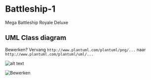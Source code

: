 # Battleship-1
Mega Battleship Royale Deluxe

## UML Class diagram
Bewerken? Vervang ``http://www.plantuml.com/plantuml/png/...`` naar ``http://www.plantuml.com/plantuml/uml/...``

![alt text](http://www.plantuml.com/plantuml/png/fPFVYzD04CVVzwyOy4MHIdjmFWI5enHFmU1nFTGtcIRJP72p6sOdjUUF_ztjfgPHeXOk3s4od-zElXE-kGgAebrZJI05Xms55WjQKuk2wWMop9YS2_71RpNBFZhCibSITL-yVCwowrZ1Y--p6UHKuH9LBOMQsrj_ZvPMPBizzQg5-PSYNzwk-baF7PKKQqKzSzReW365nH3WF_j-C_1evxc4DuwLqV9NUlp4_1XEdx6cEKUSx45y6ypWMh2jkGWhsd51EJgiIA0wTfDatGehnM553M5KGwB31_vK7UxfIkIEzje9NQmWHM7PgNhtEw0zJ_PRx09D0Q7GDPF4UYpPLUj2Y19wJuLwkG0lcniVMDcFssDF4tXmDat7DiQyy2ueRACNXNUo-S2brl0IBkVR2VgQkAhrX7iGMg8oDXVFBbDtuxq53c_xzIBOeWrq8BdlmZ6FpL0Um2cdrR7wKzyAxJW-dbedV-mKxb0gqb_s5y_dyoa-BB2OHq5KF4t1Yf65l-IONDV0URzOJ6SiHFDuni1nVGCt5k_xuX2HCWwz8bTsZVq9 "UML ontwerp")

![Bewerken](http://www.plantuml.com/plantuml/uml/fPFVYzD04CVVzwyOy4MHIdjmFWI5enHFmU1nFTGtcIRJP72p6sOdjUUF_ztjfgPHeXOk3s4od-zElXE-kGgAebrZJI05Xms55WjQKuk2wWMop9YS2_71RpNBFZhCibSITL-yVCwowrZ1Y--p6UHKuH9LBOMQsrj_ZvPMPBizzQg5-PSYNzwk-baF7PKKQqKzSzReW365nH3WF_j-C_1evxc4DuwLqV9NUlp4_1XEdx6cEKUSx45y6ypWMh2jkGWhsd51EJgiIA0wTfDatGehnM553M5KGwB31_vK7UxfIkIEzje9NQmWHM7PgNhtEw0zJ_PRx09D0Q7GDPF4UYpPLUj2Y19wJuLwkG0lcniVMDcFssDF4tXmDat7DiQyy2ueRACNXNUo-S2brl0IBkVR2VgQkAhrX7iGMg8oDXVFBbDtuxq53c_xzIBOeWrq8BdlmZ6FpL0Um2cdrR7wKzyAxJW-dbedV-mKxb0gqb_s5y_dyoa-BB2OHq5KF4t1Yf65l-IONDV0URzOJ6SiHFDuni1nVGCt5k_xuX2HCWwz8bTsZVq9 "bewerken")

